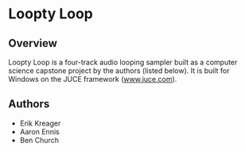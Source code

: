 # Loopty Loop

## Overview
Loopty Loop is a four-track audio looping sampler built as a computer science capstone project by the authors (listed below). It is built for Windows on the JUCE framework (www.juce.com).

## Authors
- Erik Kreager
- Aaron Ennis
- Ben Church
